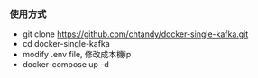 ### 使用方式
- git clone https://github.com/chtandy/docker-single-kafka.git
- cd docker-single-kafka
- modify .env file, 修改成本機ip
- docker-compose up -d
